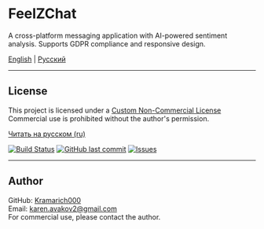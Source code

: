 # FeelZChat

A cross-platform messaging application with AI-powered sentiment analysis. Supports GDPR compliance and responsive design.

[English](docs/en/README_EN.md) | [Русский](docs/ru/README_RU.md)

---

## License

This project is licensed under a [Custom Non-Commercial License](docs/en/LICENSE_EN.md)  
Commercial use is prohibited without the author's permission.

[Читать на русском (ru)](docs/ru/LICENSE_RU.md)

[![Build Status](https://img.shields.io/github/actions/workflow/status/Kramarich000/FeelZChat/ci.yml)](https://github.com/Kramarich000/FeelZChat/actions)
[![GitHub last commit](https://img.shields.io/github/last-commit/Kramarich000/FeelZChat/commits/main)](https://github.com/Kramarich000/FeelZChat/commits/main)
[![Issues](https://img.shields.io/github/issues/Kramarich000/FeelZChat)](https://github.com/Kramarich000/FeelZChat/issues)

---

## Author

GitHub: [Kramarich000](https://github.com/Kramarich000)  
Email: karen.avakov2@gmail.com  
For commercial use, please contact the author.
